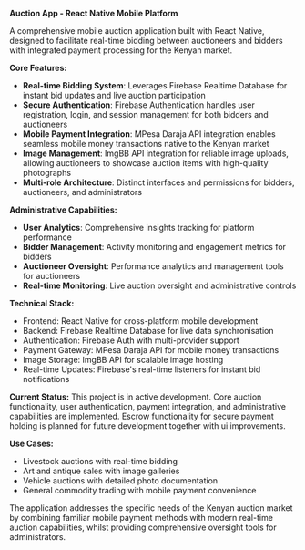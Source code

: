 **Auction App - React Native Mobile Platform**

A comprehensive mobile auction application built with React Native, designed to facilitate real-time bidding between auctioneers and bidders with integrated payment processing for the Kenyan market.

**Core Features:**
- **Real-time Bidding System**: Leverages Firebase Realtime Database for instant bid updates and live auction participation
- **Secure Authentication**: Firebase Authentication handles user registration, login, and session management for both bidders and auctioneers
- **Mobile Payment Integration**: MPesa Daraja API integration enables seamless mobile money transactions native to the Kenyan market
- **Image Management**: ImgBB API integration for reliable image uploads, allowing auctioneers to showcase auction items with high-quality photographs
- **Multi-role Architecture**: Distinct interfaces and permissions for bidders, auctioneers, and administrators

**Administrative Capabilities:**
- **User Analytics**: Comprehensive insights tracking for platform performance
- **Bidder Management**: Activity monitoring and engagement metrics for bidders
- **Auctioneer Oversight**: Performance analytics and management tools for auctioneers
- **Real-time Monitoring**: Live auction oversight and administrative controls

**Technical Stack:**
- Frontend: React Native for cross-platform mobile development
- Backend: Firebase Realtime Database for live data synchronisation
- Authentication: Firebase Auth with multi-provider support
- Payment Gateway: MPesa Daraja API for mobile money transactions
- Image Storage: ImgBB API for scalable image hosting
- Real-time Updates: Firebase's real-time listeners for instant bid notifications

**Current Status:**
This project is in active development. Core auction functionality, user authentication, payment integration, and administrative capabilities are implemented. Escrow functionality for secure payment holding is planned for future development together with ui improvements.

**Use Cases:**
- Livestock auctions with real-time bidding
- Art and antique sales with image galleries
- Vehicle auctions with detailed photo documentation
- General commodity trading with mobile payment convenience

The application addresses the specific needs of the Kenyan auction market by combining familiar mobile payment methods with modern real-time auction capabilities, whilst providing comprehensive oversight tools for administrators.
